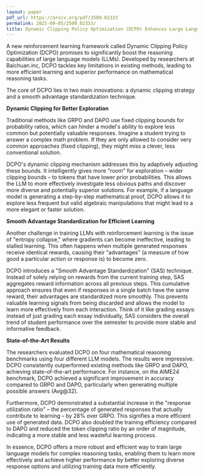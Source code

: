 ```yaml
---
layout: paper
pdf_url: https://arxiv.org/pdf/2509.02333
permalink: 2025-09-05/2509.02333/
title: Dynamic Clipping Policy Optimization (DCPO) Enhances Large Language Model Reasoning
---
```




A new reinforcement learning framework called Dynamic Clipping Policy Optimization (DCPO) promises to significantly boost the reasoning capabilities of large language models (LLMs). Developed by researchers at Baichuan.inc, DCPO tackles key limitations in existing methods, leading to more efficient learning and superior performance on mathematical reasoning tasks.

The core of DCPO lies in two main innovations: a dynamic clipping strategy and a smooth advantage standardization technique.

**Dynamic Clipping for Better Exploration**

Traditional methods like GRPO and DAPO use fixed clipping bounds for probability ratios, which can hinder a model's ability to explore less common but potentially valuable responses. Imagine a student trying to answer a complex math problem. If they are only allowed to consider very common approaches (fixed clipping), they might miss a clever, less conventional solution.

DCPO's dynamic clipping mechanism addresses this by adaptively adjusting these bounds. It intelligently gives more "room" for exploration – wider clipping bounds – to tokens that have lower prior probabilities. This allows the LLM to more effectively investigate less obvious paths and discover more diverse and potentially superior solutions. For example, if a language model is generating a step-by-step mathematical proof, DCPO allows it to explore less frequent but valid algebraic manipulations that might lead to a more elegant or faster solution.

**Smooth Advantage Standardization for Efficient Learning**

Another challenge in training LLMs with reinforcement learning is the issue of "entropy collapse," where gradients can become ineffective, leading to stalled learning. This often happens when multiple generated responses receive identical rewards, causing their "advantages" (a measure of how good a particular action or response is) to become zero.

DCPO introduces a "Smooth Advantage Standardization" (SAS) technique. Instead of solely relying on rewards from the current training step, SAS aggregates reward information across all previous steps. This cumulative approach ensures that even if responses in a single batch have the same reward, their advantages are standardized more smoothly. This prevents valuable learning signals from being discarded and allows the model to learn more effectively from each interaction. Think of it like grading essays: instead of just grading each essay individually, SAS considers the overall trend of student performance over the semester to provide more stable and informative feedback.

**State-of-the-Art Results**

The researchers evaluated DCPO on four mathematical reasoning benchmarks using four different LLM models. The results were impressive. DCPO consistently outperformed existing methods like GRPO and DAPO, achieving state-of-the-art performance. For instance, on the AIME24 benchmark, DCPO achieved a significant improvement in accuracy compared to GRPO and DAPO, particularly when generating multiple possible answers (Avg@32).

Furthermore, DCPO demonstrated a substantial increase in the "response utilization ratio" – the percentage of generated responses that actually contribute to learning – by 28% over GRPO. This signifies a more efficient use of generated data. DCPO also doubled the training efficiency compared to DAPO and reduced the token clipping ratio by an order of magnitude, indicating a more stable and less wasteful learning process.

In essence, DCPO offers a more robust and efficient way to train large language models for complex reasoning tasks, enabling them to learn more effectively and achieve higher performance by better exploring diverse response options and utilizing training data more efficiently.